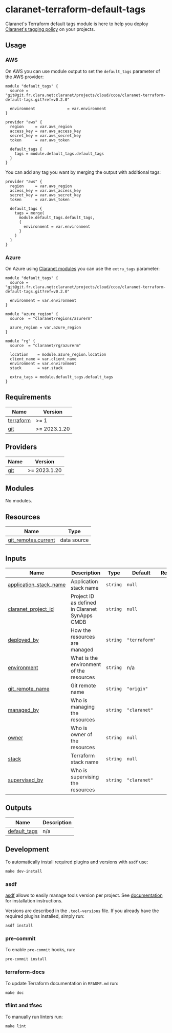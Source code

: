 # claranet-terraform-default-tags

Claranet's Terraform default tags module is here to help you deploy
[Claranet's tagging policy](https://claranet-fr.atlassian.net/wiki/spaces/CCoE/pages/782927917/Tagging+Policy+v2)
on your projects.

## Usage

### AWS

On AWS you can use module output to set the `default_tags` parameter of the
AWS provider:

```hcl
module "default_tags" {
  source = "git@git.fr.clara.net:claranet/projects/cloud/ccoe/claranet-terraform-default-tags.git?ref=v0.2.0"

  environment              = var.environment
}

provider "aws" {
  region     = var.aws_region
  access_key = var.aws_access_key
  secret_key = var.aws_secret_key
  token      = var.aws_token

  default_tags {
    tags = module.default_tags.default_tags
  }
}
```

You can add any tag you want by merging the output with additional tags:

```hcl
provider "aws" {
  region     = var.aws_region
  access_key = var.aws_access_key
  secret_key = var.aws_secret_key
  token      = var.aws_token

  default_tags {
    tags = merge(
      module.default_tags.default_tags,
      {
        environment = var.environment
      }
    )
  }
}
```

### Azure

On Azure using [Claranet modules](https://registry.terraform.io/search/modules?namespace=claranet)
you can use the `extra_tags` parameter:

```hcl
module "default_tags" {
  source = "git@git.fr.clara.net:claranet/projects/cloud/ccoe/claranet-terraform-default-tags.git?ref=v0.2.0"

  environment = var.environment
}

module "azure_region" {
  source  = "claranet/regions/azurerm"

  azure_region = var.azure_region
}

module "rg" {
  source  = "claranet/rg/azurerm"

  location    = module.azure_region.location
  client_name = var.client_name
  environment = var.environment
  stack       = var.stack

  extra_tags = module.default_tags.default_tags
}
```

<!-- BEGINNING OF PRE-COMMIT-TERRAFORM DOCS HOOK -->
## Requirements

| Name | Version |
|------|---------|
| <a name="requirement_terraform"></a> [terraform](#requirement\_terraform) | >= 1 |
| <a name="requirement_git"></a> [git](#requirement\_git) | >= 2023.1.20 |

## Providers

| Name | Version |
|------|---------|
| <a name="provider_git"></a> [git](#provider\_git) | >= 2023.1.20 |

## Modules

No modules.

## Resources

| Name | Type |
|------|------|
| [git_remotes.current](https://registry.terraform.io/providers/metio/git/latest/docs/data-sources/remotes) | data source |

## Inputs

| Name | Description | Type | Default | Required |
|------|-------------|------|---------|:--------:|
| <a name="input_application_stack_name"></a> [application\_stack\_name](#input\_application\_stack\_name) | Application stack name | `string` | `null` | no |
| <a name="input_claranet_project_id"></a> [claranet\_project\_id](#input\_claranet\_project\_id) | Project ID as defined in Claranet SynApps CMDB | `string` | `null` | no |
| <a name="input_deployed_by"></a> [deployed\_by](#input\_deployed\_by) | How the resources are managed | `string` | `"terraform"` | no |
| <a name="input_environment"></a> [environment](#input\_environment) | What is the environment of the resources | `string` | n/a | yes |
| <a name="input_git_remote_name"></a> [git\_remote\_name](#input\_git\_remote\_name) | Git remote name | `string` | `"origin"` | no |
| <a name="input_managed_by"></a> [managed\_by](#input\_managed\_by) | Who is managing the resources | `string` | `"claranet"` | no |
| <a name="input_owner"></a> [owner](#input\_owner) | Who is owner of the resources | `string` | `null` | no |
| <a name="input_stack"></a> [stack](#input\_stack) | Terraform stack name | `string` | `null` | no |
| <a name="input_supervised_by"></a> [supervised\_by](#input\_supervised\_by) | Who is supervising the resources | `string` | `"claranet"` | no |

## Outputs

| Name | Description |
|------|-------------|
| <a name="output_default_tags"></a> [default\_tags](#output\_default\_tags) | n/a |
<!-- END OF PRE-COMMIT-TERRAFORM DOCS HOOK -->

## Development

To automatically install required plugins and versions with `asdf` use:

```shell
make dev-install
```

### asdf

[asdf](https://github.com/asdf-vm/asdf) allows to easily manage tools version
per project.
See [documentation](https://asdf-vm.com/guide/getting-started.html#_3-install-asdf)
for installation instructions.

Versions are described in the `.tool-versions` file. If you already have the
required plugins installed, simply run:

```shell
asdf install
```

### pre-commit

To enable `pre-commit` hooks, run:

```shell
pre-commit install
```

### terraform-docs

To update Terraform documentation in `README.md` run:

```shell
make doc
```

### tflint and tfsec

To manually run linters run:

```shell
make lint
```
